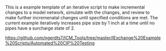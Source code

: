 This is a example template of an iterative script to make incremental changes to a model network, simulate with the changes, and review to make further incremenatal changes until specified conditions are met. The current example iteratively increases pipe size by 1 inch at a time until no pipes have a surcharge state of 2.

https://github.com/ngerdts7/ICM_Tools/tree/master/IExchange%20Example%20Scripts/Automated%20CIP%20Testing